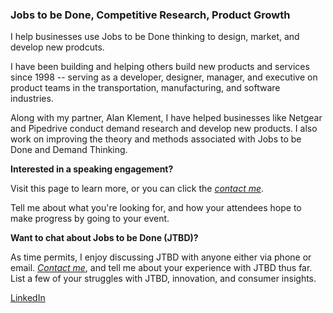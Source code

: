### Jobs to be Done, Competitive Research, Product Growth

I help businesses use Jobs to be Done thinking to design, market, and develop new prodcuts. 

I have been building and helping others build new products and services since 1998 -- serving as a developer, designer, manager, and executive on product teams in the transportation, manufacturing, and software industries. 

Along with my partner, Alan Klement, I have helped businesses like Netgear and Pipedrive conduct demand research and develop new products. I also work on improving the theory and methods associated with Jobs to be Done and Demand Thinking.

**Interested in a speaking engagement?**

Visit this page to learn more, or you can click the [*contact me*](../../contact/).

Tell me about what you're looking for, and how your attendees hope to make progress by going to your event.

**Want to chat about Jobs to be Done (JTBD)?** 

As time permits, I enjoy discussing JTBD with anyone either via phone or email. [*Contact me*](../../contact/), and tell me about your experience with JTBD thus far. List a few of your struggles with JTBD, innovation, and consumer insights. 

[LinkedIn](https://www.linkedin.com/in/ericmatthewwhite/)